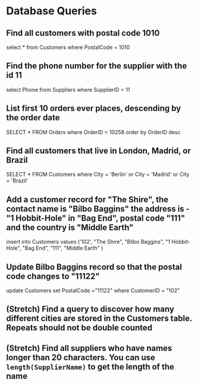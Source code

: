 # Database Queries

## Find all customers with postal code 1010
select * from Customers where PostalCode = 1010

## Find the phone number for the supplier with the id 11
select Phone from Suppliers where SupplierID = 11

## List first 10 orders ever places, descending by the order date
SELECT * FROM Orders where OrderID < 10258 order by OrderID desc

## Find all customers that live in London, Madrid, or Brazil
SELECT * FROM Customers where City = 'Berlin'  or City = 'Madrid' or City = 'Brazil'

## Add a customer record for "The Shire", the contact name is "Bilbo Baggins" the address is -"1 Hobbit-Hole" in "Bag End", postal code "111" and the country is "Middle Earth"
insert into Customers values ('102', "The Shire", "Bilbo Baggins", "1 Hobbit-Hole", "Bag End", "111", "Middle Earth" )

## Update Bilbo Baggins record so that the postal code changes to "11122"
update Customers set PostalCode ="11122" where CustomerID = "102"

## (Stretch) Find a query to discover how many different cities are stored in the Customers table. Repeats should not be double counted

## (Stretch) Find all suppliers who have names longer than 20 characters. You can use `length(SupplierName)` to get the length of the name
